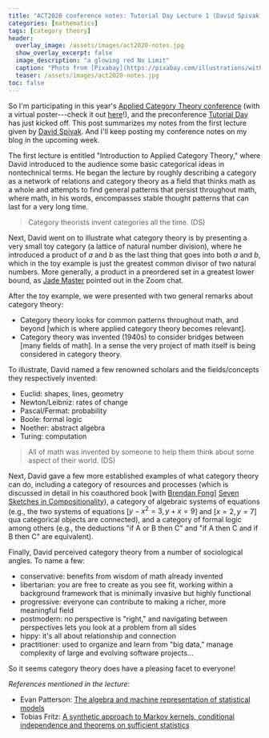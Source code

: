 ```yaml
---
title: "ACT2020 conference notes: Tutorial Day Lecture 1 (David Spivak)"
categories: [mathematics]
tags: [category theory]
header:
  overlay_image: /assets/images/act2020-notes.jpg
  show_overlay_excerpt: false
  image_description: "a glowing red No Limit"
  caption: "Photo from [Pixabay](https://pixabay.com/illustrations/without-borders-limit-restriction-1656205/)"
  teaser: /assets/images/act2020-notes.jpg
toc: false
---
```


So I'm participating in this year's [Applied Category Theory conference](https://act2020.mit.edu/#tutorialday) (with a virtual poster---check it out [here](https://blog.juliosong.com/linguistics/mathematics/a-new-application-of-category-theory-in-linguistics-part-1/)!), and the preconference [Tutorial Day](https://act2020.mit.edu/#tutorialday) has just kicked off. This post summarizes my notes from the first lecture given by [David Spivak](http://math.mit.edu/~dspivak/). And I'll keep posting my conference notes on my blog in the upcoming week.

The first lecture is entitled "Introduction to Applied Category Theory," where David introduced to the audience some basic categorical ideas in nontechnical terms. He began the lecture by roughly describing a category as a network of relations and category theory as a field that thinks math as a whole and attempts to find general patterns that persist throughout math, where math, in his words, encompasses stable thought patterns that can last for a very long time.

> Category theorists invent categories all the time. (DS)

Next, David went on to illustrate what category theory is by presenting a very small toy category (a lattice of natural number division), where he introduced a product of $a$ and $b$ as the last thing that goes into both $a$ and $b$, which in the toy example is just the greatest common divisor of two natural numbers. More generally, a product in a preordered set in a greatest lower bound, as [Jade Master](https://ncatlab.org/nlab/show/Jade+Master) pointed out in the Zoom chat.

After the toy example, we were presented with two general remarks about category theory:
- Category theory looks for common patterns throughout math, and beyond [which is where applied category theory becomes relevant].
- Category theory was invented (1940s) to consider bridges between [many fields of math]. In a sense the very project of math itself is being considered in category theory.

To illustrate, David named a few renowned scholars and the fields/concepts they respectively invented:
- Euclid: shapes, lines, geometry
- Newton/Leibniz: rates of change
- Pascal/Fermat: probability
- Boole: formal logic
- Noether: abstract algebra
- Turing: computation

> All of math was invented by someone to help them think about some aspect of their world. (DS)

Next, David gave a few more established examples of what category theory can do, including a category of resources and processes (which is discussed in detail in his coauthored book [with [Brendan Fong](http://www.brendanfong.com)] [Seven Sketches in Compositionality](https://arxiv.org/abs/1803.05316)), a category of algebraic systems of equations (e.g., the two systems of equations [$y - x^2 = 3, y + x = 9$] and [$x = 2, y = 7$] qua categorical objects are connected), and a category of formal logic among others (e.g., the deductions "if A or B then C" and "if A then C and if B then C" are equivalent).

Finally, David perceived category theory from a number of sociological angles. To name a few:
- conservative: benefits from wisdom of math already invented
- libertarian: you are free to create as you see fit, working within a background framework that is minimally invasive but highly functional
- progressive: everyone can contribute to making a richer, more meaningful field
- postmodern: no perspective is "right," and navigating between perspectives lets you look at a problem from all sides
- hippy: it's all about relationship and connection
- practitioner: used to organize and learn from "big data," manage complexity of large and evolving software projects...

So it seems category theory does have a pleasing facet to everyone!

*References mentioned in the lecture:*
- Evan Patterson: [The algebra and machine representation of statistical models](https://arxiv.org/abs/2006.08945)
- Tobias Fritz: [A synthetic approach to Markov kernels, conditional independence and theorems on sufficient statistics](https://arxiv.org/abs/1908.07021)
